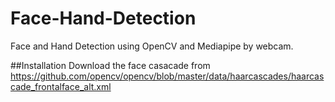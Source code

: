 # Face-Hand-Detection
Face and Hand Detection using OpenCV and Mediapipe by webcam. 

##Installation 
Download the face casacade from https://github.com/opencv/opencv/blob/master/data/haarcascades/haarcascade_frontalface_alt.xml
